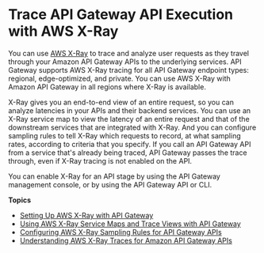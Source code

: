 # Trace API Gateway API Execution with AWS X\-Ray<a name="apigateway-xray"></a>

You can use [AWS X\-Ray](https://docs.aws.amazon.com/xray/latest/devguide/xray-services-apigateway.html) to trace and analyze user requests as they travel through your Amazon API Gateway APIs to the underlying services\. API Gateway supports AWS X\-Ray tracing for all API Gateway endpoint types: regional, edge\-optimized, and private\. You can use AWS X\-Ray with Amazon API Gateway in all regions where X\-Ray is available\.

X\-Ray gives you an end\-to\-end view of an entire request, so you can analyze latencies in your APIs and their backend services\. You can use an X\-Ray service map to view the latency of an entire request and that of the downstream services that are integrated with X\-Ray\. And you can configure sampling rules to tell X\-Ray which requests to record, at what sampling rates, according to criteria that you specify\. If you call an API Gateway API from a service that's already being traced, API Gateway passes the trace through, even if X\-Ray tracing is not enabled on the API\.

You can enable X\-Ray for an API stage by using the API Gateway management console, or by using the API Gateway API or CLI\.

**Topics**
+ [Setting Up AWS X\-Ray with API Gateway](apigateway-enabling-xray.md)
+ [Using AWS X\-Ray Service Maps and Trace Views with API Gateway](apigateway-using-xray-maps.md)
+ [Configuring AWS X\-Ray Sampling Rules for API Gateway APIs](apigateway-configuring-xray-sampling-rules.md)
+ [Understanding AWS X\-Ray Traces for Amazon API Gateway APIs](apigateway-understanding-xray-traces.md)